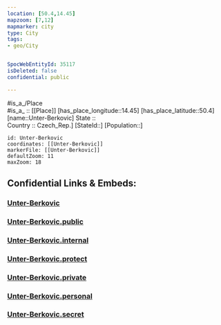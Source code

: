 ```yaml
---
location: [50.4,14.45] 
mapzoom: [7,12] 
mapmarker: city 
type: City
tags:
- geo/City


SpocWebEntityId: 35117
isDeleted: false
confidential: public

---
```

#is_a_/Place  
#is_a_ :: [[Place]] 
[has_place_longitude::14.45] 
[has_place_latitude::50.4] 
[name::Unter-Berkovic] 
State ::  
Country :: Czech_Rep.] 
[StateId::] 
[Population::] 



```leaflet
id: Unter-Berkovic
coordinates: [[Unter-Berkovic]] 
markerFile: [[Unter-Berkovic]] 
defaultZoom: 11 
maxZoom: 18
```


## Confidential Links & Embeds: 

### [Unter-Berkovic](/_Standards/Earth/Continent/Europe/Europe~Central/Czech_Republic/regions~Czech_Republic/Středočeský/City/Unter-Berkovic.md) 

### [Unter-Berkovic.public](/_public/Earth/Continent/Europe/Europe~Central/Czech_Republic/regions~Czech_Republic/Středočeský/City/Unter-Berkovic.public.md) 

### [Unter-Berkovic.internal](/_internal/Earth/Continent/Europe/Europe~Central/Czech_Republic/regions~Czech_Republic/Středočeský/City/Unter-Berkovic.internal.md) 

### [Unter-Berkovic.protect](/_protect/Earth/Continent/Europe/Europe~Central/Czech_Republic/regions~Czech_Republic/Středočeský/City/Unter-Berkovic.protect.md) 

### [Unter-Berkovic.private](/_private/Earth/Continent/Europe/Europe~Central/Czech_Republic/regions~Czech_Republic/Středočeský/City/Unter-Berkovic.private.md) 

### [Unter-Berkovic.personal](/_personal/Earth/Continent/Europe/Europe~Central/Czech_Republic/regions~Czech_Republic/Středočeský/City/Unter-Berkovic.personal.md) 

### [Unter-Berkovic.secret](/_secret/Earth/Continent/Europe/Europe~Central/Czech_Republic/regions~Czech_Republic/Středočeský/City/Unter-Berkovic.secret.md)

